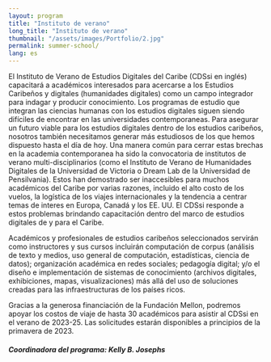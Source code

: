 ```yaml
---
layout: program
title: "Instituto de verano"
long_title: "Instituto de verano"
thumbnail: "/assets/images/Portfolio/2.jpg"
permalink: summer-school/
lang: es
---
```


<div class="portfolio-details">
    <p>
El Instituto de Verano de Estudios Digitales del Caribe (CDSsi en inglés) capacitará a académicos interesados para acercarse a los Estudios Caribeños y digitales (humanidades digitales) como un campo integrador para indagar y producir conocimiento. Los programas de estudio que integran las ciencias humanas con los estudios digitales siguen siendo difíciles de encontrar en las universidades contemporaneas. Para asegurar un futuro viable para los estudios digitales dentro de los estudios caribeños, nosotros también necesitamos generar más estudiosos de los que hemos dispuesto hasta el día de hoy. Una manera común para cerrar estas brechas en la academia contemporanea ha sido la convocatoria de institutos de verano multi-disciplinarios (como el Instituto de Verano de Humanidades Digitales de la Universidad de Victoria o Dream Lab de la Universidad de Pensilvania). Estos han demostrado ser inaccesibles para muchos académicos del Caribe por varias razones, incluido el alto costo de los vuelos, la logística de los viajes internacionales y la tendencia a centrar temas de interes en Europa, Canadá y los EE. UU. El CDSsi responde a estos problemas brindando capacitación dentro del marco de estudios digitales de y para el Caribe.</p>

<p>Académicos y profesionales de estudios caribeños seleccionados servirán como instructores y sus cursos incluirán computación de corpus (análisis de texto y medios, uso general de computación, estadísticas, ciencia de datos); organización académica en redes sociales; pedagogía digital; y/o el diseño e implementación de sistemas de conocimiento (archivos digitales, exhibiciones, mapas, visualizaciones) más allá del uso de soluciones creadas para las infraestructuras de los países ricos.</p>

<p>Gracias a la generosa financiación de la Fundación Mellon, podremos apoyar los costos de viaje de hasta 30 académicos para asistir al CDSsi en el verano de 2023-25. Las solicitudes estarán disponibles a principios de la primavera de 2023.</p>
<div><h5>Coordinadora del programa: Kelly B. Josephs</h5></div>
</div>
